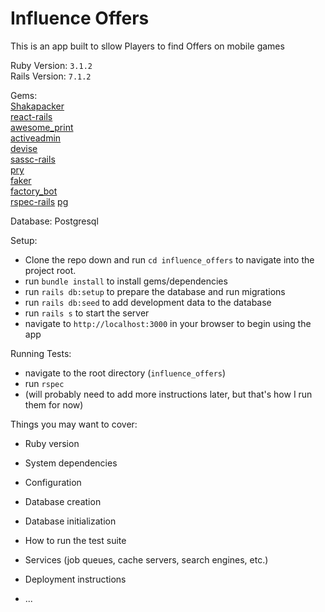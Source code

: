 # Influence Offers

This is an app built to sllow Players to find Offers on mobile games

Ruby Version: `3.1.2`  
Rails Version: `7.1.2`

Gems:  
[Shakapacker](https://github.com/shakacode/shakapacker)  
[react-rails](https://github.com/reactjs/react-rails)  
[awesome_print](https://github.com/awesome-print/awesome_print)  
[activeadmin](https://activeadmin.info/index.html)  
[devise](https://github.com/heartcombo/devise)  
[sassc-rails](https://github.com/sass/sassc-rails)  
[pry](https://github.com/pry/pry)  
[faker](https://github.com/faker-ruby/faker)  
[factory_bot](https://github.com/thoughtbot/factory_bot)  
[rspec-rails](https://github.com/rspec/rspec-rails)
[pg](https://github.com/ged/ruby-pg)

Database:
Postgresql

Setup:
 - Clone the repo down and run `cd influence_offers` to navigate into the project root.
 - run `bundle install` to install gems/dependencies
 - run `rails db:setup` to prepare the database and run migrations
 - run `rails db:seed` to add development data to the database
 - run `rails s` to start the server
 - navigate to `http://localhost:3000` in your browser to begin using the app

Running Tests:
- navigate to the root directory (`influence_offers`)
- run `rspec`
- (will probably need to add more instructions later, but that's how I run them for now)


Things you may want to cover:

* Ruby version

* System dependencies

* Configuration

* Database creation

* Database initialization

* How to run the test suite

* Services (job queues, cache servers, search engines, etc.)

* Deployment instructions

* ...
